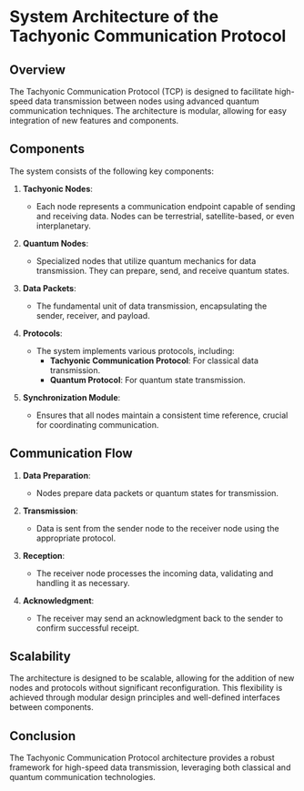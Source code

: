 # System Architecture of the Tachyonic Communication Protocol

## Overview
The Tachyonic Communication Protocol (TCP) is designed to facilitate high-speed data transmission between nodes using advanced quantum communication techniques. The architecture is modular, allowing for easy integration of new features and components.

## Components
The system consists of the following key components:

1. **Tachyonic Nodes**: 
   - Each node represents a communication endpoint capable of sending and receiving data. Nodes can be terrestrial, satellite-based, or even interplanetary.

2. **Quantum Nodes**: 
   - Specialized nodes that utilize quantum mechanics for data transmission. They can prepare, send, and receive quantum states.

3. **Data Packets**: 
   - The fundamental unit of data transmission, encapsulating the sender, receiver, and payload.

4. **Protocols**: 
   - The system implements various protocols, including:
     - **Tachyonic Communication Protocol**: For classical data transmission.
     - **Quantum Protocol**: For quantum state transmission.

5. **Synchronization Module**: 
   - Ensures that all nodes maintain a consistent time reference, crucial for coordinating communication.

## Communication Flow
1. **Data Preparation**: 
   - Nodes prepare data packets or quantum states for transmission.

2. **Transmission**: 
   - Data is sent from the sender node to the receiver node using the appropriate protocol.

3. **Reception**: 
   - The receiver node processes the incoming data, validating and handling it as necessary.

4. **Acknowledgment**: 
   - The receiver may send an acknowledgment back to the sender to confirm successful receipt.

## Scalability
The architecture is designed to be scalable, allowing for the addition of new nodes and protocols without significant reconfiguration. This flexibility is achieved through modular design principles and well-defined interfaces between components.

## Conclusion
The Tachyonic Communication Protocol architecture provides a robust framework for high-speed data transmission, leveraging both classical and quantum communication technologies.
